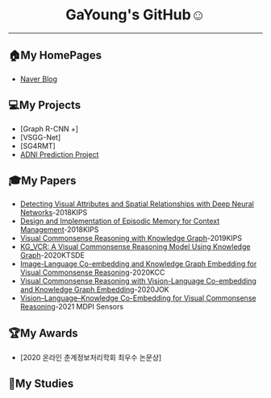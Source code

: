 <div align=center>
<!--
[![Hits](https://hits.seeyoufarm.com/api/count/incr/badge.svg?url=https%3A%2F%2Fgithub.com%2Fjaeyun95%2Fhit-counter)](https://hits.seeyoufarm.com)
-->


# GaYoung's GitHub:relaxed:
</div>   

---
## 🏠My HomePages
* [Naver Blog](https://blog.naver.com/jgyy4775)   
  

## 💻My Projects   
* [Graph R-CNN +]
* [VSGG-Net]
* [SG4RMT]  
* [ADNI Prediction Project](https://github.com/jaeyun95/AD_Prediction)  


## 🎓My Papers
* [Detecting Visual Attributes and Spatial Relationships with Deep Neural Networks](https://www.eiric.or.kr/literature/ser_view.php?SnxGubun=INME&mode=total&searchCate=literature&literature=Y&more=Y&research=Y&gu=INME001F8&cmd=qryview&SnxIndxNum=213385&q1_yy=2018&q1_mm=05&rownum=3&totalCnt=22&q1_t=7J206riw7Zi4&listUrl=L2xpdGVyYXR1cmUvcmVzdWx0LnBocD9TbnhHdWJ1bj1JTk1FJm1vZGU9dG90YWwmc2VhcmNoQ2F0ZT1saXRlcmF0dXJlJmxpdGVyYXR1cmU9WSZxMT0lQzAlQ0MlQjElRTIlQzglQTMmbW9yZT1ZJmYxPU1OJnJlc2VhcmNoPVk=&f1=MN&q1=%C0%CC%B1%E2%C8%A3)-2018KIPS   
* [Design and Implementation of Episodic Memory for Context Management](https://www.eiric.or.kr/literature/ser_view.php?SnxGubun=INME&mode=total&searchCate=literature&literature=Y&more=Y&research=Y&pg=2&gu=INME001F9&cmd=qryview&SnxIndxNum=219264&q1_yy=2018&q1_mm=11&rownum=11&totalCnt=135&q1_t=6rmA7J247LKg&listUrl=L2xpdGVyYXR1cmUvcmVzdWx0LnBocD9TbnhHdWJ1bj1JTk1FJm1vZGU9dG90YWwmc2VhcmNoQ2F0ZT1saXRlcmF0dXJlJmxpdGVyYXR1cmU9WSZxMT0lQjElRTglQzAlQ0UlQzMlQjYmbW9yZT1ZJmYxPU1OJnJlc2VhcmNoPVkmcGc9Mg==&f1=MN&q1=%B1%E8%C0%CE%C3%B6)-2018KIPS   
* [Visual Commonsense Reasoning with Knowledge Graph](http://kips.or.kr/bbs/confn/article/1024)-2019KIPS   
* [KG_VCR: A Visual Commonsense Reasoning Model Using Knowledge Graph](http://ktsde.kips.or.kr/digital-library/23377)-2020KTSDE   
* [Image-Language Co-embedding and Knowledge Graph Embedding for Visual Commonsense Reasoning](http://www.kiise.or.kr/academy/board/publishList2.fa?MENU_ID=060500)-2020KCC   
* [Visual Commonsense Reasoning with Vision-Language Co-embedding and Knowledge Graph Embedding](https://www.kiise.or.kr/academy/board/publishList2.fa?MENU_ID=060500)-2020JOK   
* [Vision–Language–Knowledge Co-Embedding for Visual Commonsense Reasoning](https://www.mdpi.com/1424-8220/21/9/2911#cite)-2021 MDPI Sensors

## 🏆My Awards
* [2020 온라인 춘계정보처리학회 최우수 논문상]
 

## 📖My Studies   

